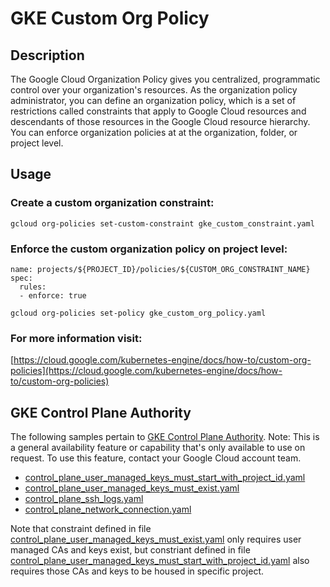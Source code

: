 GKE Custom Org Policy
==================================================

## Description

The Google Cloud Organization Policy gives you centralized, programmatic control over your organization's resources. As the organization policy administrator, you can define an organization policy, which is a set of restrictions called constraints that apply to Google Cloud resources and descendants of those resources in the Google Cloud resource hierarchy. You can enforce organization policies at at the organization, folder, or project level.

## Usage

### Create a custom organization constraint:
```shell
gcloud org-policies set-custom-constraint gke_custom_constraint.yaml
```

### Enforce the custom organization policy on project level:
```
name: projects/${PROJECT_ID}/policies/${CUSTOM_ORG_CONSTRAINT_NAME}
spec:
  rules:
  - enforce: true
```

```shell
gcloud org-policies set-policy gke_custom_org_policy.yaml
```

### For more information visit:
[https://cloud.google.com/kubernetes-engine/docs/how-to/custom-org-policies](https://cloud.google.com/kubernetes-engine/docs/how-to/custom-org-policies)

## GKE Control Plane Authority

The following samples pertain to [GKE Control Plane Authority](https://cloud.google.com/kubernetes-engine/docs/concepts/about-control-plane-authority). Note: This is a general availability feature or capability that's only available to use on request. To use this feature, contact your Google Cloud account team.

* [control_plane_user_managed_keys_must_start_with_project_id.yaml](control-plane-authority/control_plane_user_managed_keys_must_start_with_project_id.yaml)
* [control_plane_user_managed_keys_must_exist.yaml](control-plane-authority/control_plane_user_managed_keys_must_exist.yaml)
* [control_plane_ssh_logs.yaml](control-plane-authority/control_plane_ssh_logs.yaml)
* [control_plane_network_connection.yaml](control-plane-authority/samples/control_plane_network_connection.yaml)

Note that constraint defined in file [control_plane_user_managed_keys_must_exist.yaml](control-plane-authority/control_plane_user_managed_keys_must_exist.yaml) only requires user managed CAs and keys exist, but constriant defined in file [control_plane_user_managed_keys_must_start_with_project_id.yaml](control-plane-authority/control_plane_user_managed_keys_must_start_with_project_id.yaml) also requires those CAs and keys to be housed in specific project.
